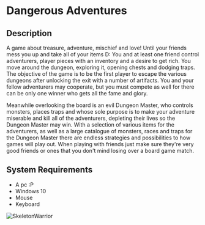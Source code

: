 # Dangerous Adventures
## Description
A game about treasure, adventure, mischief and love! Until your friends mess you up and take all of your items D: 
You and at least one friend control adventurers, player pieces with an inventory and a desire to get rich. You move around the dungeon, exploring it, opening chests and dodging traps. The objective of the game is to be the first player to escape the various dungeons after unlocking the exit with a number of artifacts. You and your fellow adventurers may cooperate, but you must compete as well for there can be only one winner who gets all the fame and glory.

Meanwhile overlooking the board is an evil Dungeon Master, who controls monsters, places traps and whose sole purpose is to make your adventure miserable and kill all of the adventurers, depleting their lives so the Dungeon Master may win. With a selection of various items for the adventurers, as well as a large catalogue of monsters, races and traps for the Dungeon Master there are endless strategies and possibilities to how games will play out. When playing with friends just make sure they're very good friends or ones that you don't mind losing over a board game match.
## System Requirements
  - A pc :P
  - Windows 10
  - Mouse
  - Keyboard

![SkeletonWarrior](https://raw.githubusercontent.com/SKefalidis/DangerousAdventures/master/Assets/Sprites/Monsters/s_Warrior.png)
